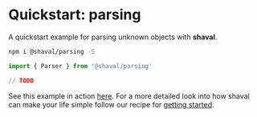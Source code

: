 # Quickstart: parsing

A quickstart example for parsing unknown objects with **shaval**.

```sh
npm i @shaval/parsing -S
```

```ts
import { Parser } from '@shaval/parsing'

// TODO
```

See this example in action [here](https://codesandbox.io/s/github/MrWolfZ/shaval/tree/main/recipes/quickstart/parsing). For a more detailed look into how shaval can make your life simple follow our recipe for [getting started](../../basics/getting-started#readme).
